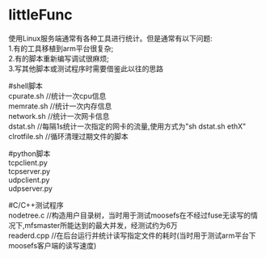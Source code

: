 # littleFunc
使用Linux服务端通常有各种工具进行统计。但是通常有以下问题:  
1.有的工具移植到arm平台很复杂;  
2.有的脚本重新编写调试很麻烦;  
3.写其他脚本或测试程序时需要借鉴此以往的思路  
   
#shell脚本  
cpurate.sh //统计一次cpu信息  
memrate.sh //统计一次内存信息   
network.sh //统计一次网卡信息   
dstat.sh   //每隔1s统计一次指定的网卡的流量,使用方式为"sh dstat.sh ethX"   
clrotfile.sh //循环清理过期文件的脚本   
   
#python脚本   
tcpclient.py   
tcpserver.py   
udpclient.py   
udpserver.py   
   
#C/C++测试程序   
nodetree.c    //构造用户目录树，当时用于测试moosefs在不经过fuse无读写的情况下,mfsmaster所能达到的最大并发，经测试约为6万   
readerd.cpp   //在后台运行并统计读写指定文件的耗时(当时用于测试arm平台下moosefs客户端的读写速度)   

